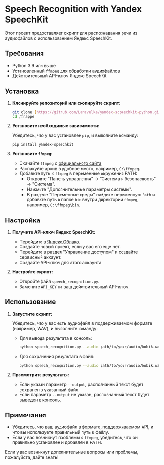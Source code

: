 # Speech Recognition with Yandex SpeechKit

Этот проект предоставляет скрипт для распознавания речи из аудиофайлов с использованием Яндекс SpeechKit.

## Требования

- Python 3.9 или выше
- Установленный `ffmpeg` для обработки аудиофайлов
- Действительный API-ключ Яндекс SpeechKit

## Установка

1. **Клонируйте репозиторий или скопируйте скрипт:**

   ```bash
   git clone [https://github.com/Laravelka/yandex-scpeechkit-python.git](https://github.com/Laravelka/yandex-scpeechkit-python.git)
   cd /frappe
   ```

2. **Установите необходимые зависимости:**

   Убедитесь, что у вас установлен `pip`, и выполните команду:

   ```bash
   pip install yandex-speechkit
   ```

3. **Установите `ffmpeg`:**

   - Скачайте `ffmpeg` с [официального сайта](https://ffmpeg.org/download.html).
   - Распакуйте архив в удобное место, например, `C:\ffmpeg`.
   - Добавьте путь к `ffmpeg` в переменные окружения PATH:
     - Откройте "Панель управления" -> "Система и безопасность" -> "Система".
     - Нажмите "Дополнительные параметры системы".
     - В разделе "Переменные среды" найдите переменную `Path` и добавьте путь к папке `bin` внутри директории `ffmpeg`, например, `C:\ffmpeg\bin`.

## Настройка

1. **Получите API-ключ Яндекс SpeechKit:**

   - Перейдите в [Яндекс.Облако](https://console.cloud.yandex.ru/).
   - Создайте новый проект, если у вас его еще нет.
   - Перейдите в раздел "Управление доступом" и создайте сервисный аккаунт.
   - Создайте API-ключ для этого аккаунта.

2. **Настройте скрипт:**

   - Откройте файл `speech_recognition.py`.
   - Замените `API_KEY` на ваш действительный API-ключ.

## Использование

1. **Запустите скрипт:**

   Убедитесь, что у вас есть аудиофайл в поддерживаемом формате (например, WAV), и выполните команду:

   - Для вывода результата в консоль:

     ```bash
     python speech_recognition.py --audio path/to/your/audio/bobik.wav
     ```

   - Для сохранения результата в файл:

     ```bash
     python speech_recognition.py --audio path/to/your/audio/bobik.wav --output path/to/save/result.txt
     ```

2. **Просмотрите результаты:**

   - Если указан параметр `--output`, распознанный текст будет сохранен в указанный файл.
   - Если параметр `--output` не указан, распознанный текст будет выведен в консоль.

## Примечания

- Убедитесь, что ваш аудиофайл в формате, поддерживаемом API, и что вы используете правильный путь к файлу.
- Если у вас возникнут проблемы с `ffmpeg`, убедитесь, что он правильно установлен и добавлен в PATH.

Если у вас возникнут дополнительные вопросы или проблемы, пожалуйста, дайте знать!

